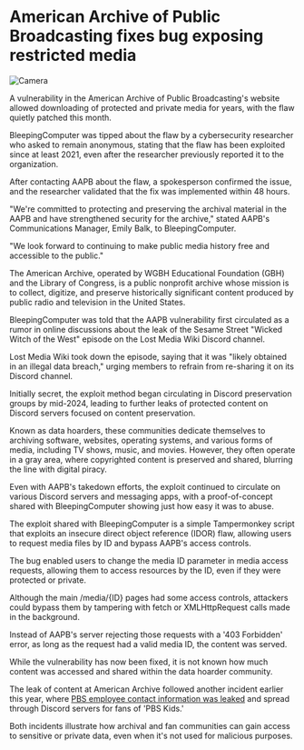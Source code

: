 # American Archive of Public Broadcasting fixes bug exposing restricted media

![Camera](https://www.bleepstatic.com/content/hl-images/2025/09/22/digital-camera-media.jpg)

​A vulnerability in the American Archive of Public Broadcasting's website allowed downloading of protected and private media for years, with the flaw quietly patched this month.

BleepingComputer was tipped about the flaw by a cybersecurity researcher who asked to remain anonymous, stating that the flaw has been exploited since at least 2021, even after the researcher previously reported it to the organization.

After contacting AAPB about the flaw, a spokesperson confirmed the issue, and the researcher validated that the fix was implemented within 48 hours.

"We're committed to protecting and preserving the archival material in the AAPB and have strengthened security for the archive," stated AAPB's Communications Manager, Emily Balk, to BleepingComputer.

"We look forward to continuing to make public media history free and accessible to the public."

The American Archive, operated by WGBH Educational Foundation (GBH) and the Library of Congress, is a public nonprofit archive whose mission is to collect, digitize, and preserve historically significant content produced by public radio and television in the United States.

BleepingComputer was told that the AAPB vulnerability first circulated as a rumor in online discussions about the leak of the Sesame Street "Wicked Witch of the West" episode on the Lost Media Wiki Discord channel.

Lost Media Wiki took down the episode, saying that it was "likely obtained in an illegal data breach," urging members to refrain from re-sharing it on its Discord channel.

Initially secret, the exploit method began circulating in Discord preservation groups by mid-2024, leading to further leaks of protected content on Discord servers focused on content preservation.

Known as data hoarders, these communities dedicate themselves to archiving software, websites, operating systems, and various forms of media, including TV shows, music, and movies. However, they often operate in a gray area, where copyrighted content is preserved and shared, blurring the line with digital piracy.

Even with AAPB's takedown efforts, the exploit continued to circulate on various Discord servers and messaging apps, with a proof-of-concept shared with BleepingComputer showing just how easy it was to abuse.

The exploit shared with BleepingComputer is a simple Tampermonkey script that exploits an insecure direct object reference (IDOR) flaw, allowing users to request media files by ID and bypass AAPB's access controls.

The bug enabled users to change the media ID parameter in media access requests, allowing them to access resources by the ID, even if they were protected or private.

Although the main /media/{ID} pages had some access controls, attackers could bypass them by tampering with fetch or XMLHttpRequest calls made in the background.

Instead of AAPB's server rejecting those requests with a '403 Forbidden' error, as long as the request had a valid media ID, the content was served.

While the vulnerability has now been fixed, it is not known how much content was accessed and shared within the data hoarder community.

The leak of content at American Archive followed another incident earlier this year, where [PBS employee contact information was leaked](https://www.bleepingcomputer.com/news/security/pbs-confirms-data-breach-after-employee-info-leaked-on-discord-servers/) and spread through Discord servers for fans of 'PBS Kids.'

Both incidents illustrate how archival and fan communities can gain access to sensitive or private data, even when it's not used for malicious purposes.